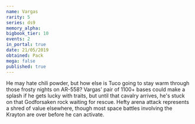 ```yaml
---
name: Vargas
rarity: 5
series: ds9
memory_alpha:
bigbook_tier: 10
events: 2
in_portal: true
date: 21/05/2019
obtained: Pack
mega: false
published: true
---
```


He may hate chili powder, but how else is Tuco going to stay warm through those frosty nights on AR-558? Vargas' pair of 1100+ bases could make a splash if he gets lucky with traits, but until that cavalry arrives, he's stuck on that Godforsaken rock waiting for rescue. Hefty arena attack represents a shred of value elsewhere, though most space battles involving the Krayton are over before he can activate.
